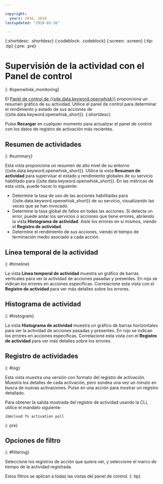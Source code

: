 ```yaml
---

copyright:
  years: 2016, 2018
lastupdated: "2018-03-16"

---
```


{:shortdesc: .shortdesc}
{:codeblock: .codeblock}
{:screen: .screen}
{:tip: .tip}
{:pre: .pre}

# Supervisión de la actividad con el Panel de control
{: #openwhisk_monitoring}

El [Panel de control de {{site.data.keyword.openwhisk}}](https://console.bluemix.net/openwhisk/dashboard/) proporciona un resumen gráfico de su actividad. Utilice el panel de control para determinar el rendimiento y estado de sus acciones de {{site.data.keyword.openwhisk_short}}.
{:shortdesc}

Pulse **Recargar** en cualquier momento para actualizar el panel de control con los datos de registro de activación más recientes.

## Resumen de actividades
{: #summary}

Esta vista proporciona un resumen de alto nivel de su entorno {{site.data.keyword.openwhisk_short}}. Utilice la vista **Resumen de actividad** para supervisar el estado y rendimiento globales de su servicio habilitado para {{site.data.keyword.openwhisk_short}}. En las métricas de esta vista, puede hacer lo siguiente:
* Determine la tasa de uso de las acciones habilitadas para {{site.data.keyword.openwhisk_short}} de su servicio, visualizando las veces que se han invocado.
* Determine la tasa global de fallos en todas las acciones. Si detecta un error, puede aislar los servicios o acciones que tiene errores,
abriendo la vista **Histograma de actividad**. Aísle los errores en sí mismos, viendo el **Registro de actividad**.
* Determine el rendimiento de sus acciones, viendo el tiempo de terminación medio asociado a cada acción.

<!-- For tips on improving performance, see troubleshooting? -->

## Línea temporal de la actividad
{: #timeline}

La vista **Línea temporal de actividad** muestra un gráfico de barras verticales para ver la actividad
de acciones pasadas y presentes. En rojo se indican los errores en acciones específicas. Correlacione esta vista con el **Registro de actividad** para ver más detalles sobre los errores.

## Histograma de actividad
{: #histogram}

La vista **Histograma de actividad** muestra un gráfico de barras horizontales para ver la actividad
de acciones pasadas y presentes. En rojo se indican los errores en acciones específicas. Correlacione esta vista con el **Registro de actividad** para ver más detalles sobre los errores.

## Registro de actividades
{: #log}

Esta vista muestra una versión con formato del registro de activación. Muestra los detalles de cada activación, pero sondea una vez un minuto en busca de nuevas activaciones. Pulse en una acción para mostrar un registro detallado.

Para obtener la salida mostrada del registro de actividad usando la CLI, utilice el mandato siguiente:
```
ibmcloud fn activation poll
```
{: pre}

## Opciones de filtro
{: #filtering}

Seleccione los registros de acción que quiera ver, y seleccione el marco de tiempo de la actividad registrada.

Estos filtros se aplican a todas las vistas del panel de control.
{: tip}
